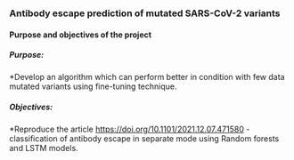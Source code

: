### Antibody escape prediction of mutated SARS-CoV-2 variants 
#### Purpose and objectives of the project
##### Purpose:
*Develop an algorithm which can perform better in condition with few data mutated variants using fine-tuning technique.
##### Objectives:
*Reproduce the article https://doi.org/10.1101/2021.12.07.471580 - classification of antibody escape in separate mode using Random forests and LSTM models.

